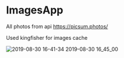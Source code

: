 # ImagesApp
All photos from api https://picsum.photos/

Used kingfisher for images cache

![2019-08-30 16-41-34 2019-08-30 16_45_00](https://user-images.githubusercontent.com/30910230/64025525-88cf9c00-cb45-11e9-8eb5-d747de6e3fe9.gif)
